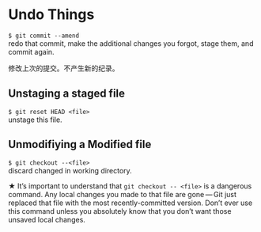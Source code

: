 Undo Things
===

`$ git commit --amend`  
redo that commit, make the additional changes you forgot, stage them, and commit again. 

修改上次的提交。不产生新的纪录。


## Unstaging a staged file

`$ git reset HEAD <file>`  
unstage this file.

## Unmodifiying a Modified file

`$ git checkout --<file>`  
discard changed in working directory.

&starf; It’s important to understand that `git checkout -- <file>` is a dangerous command. Any local changes you made to that file are gone — Git just replaced that file with the most recently-committed version. Don’t ever use this command unless you absolutely know that you don’t want those unsaved local changes.